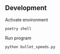 ## Development

Activate environment

```bash
poetry shell
```

Run program

```bash
python bullet_speeds.py
```
